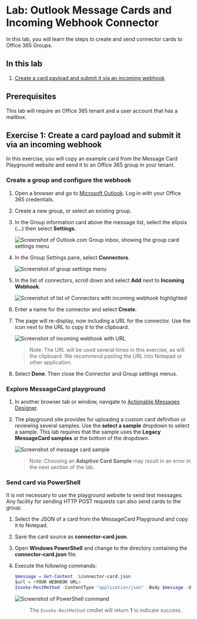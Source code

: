 # Lab: Outlook Message Cards and Incoming Webhook Connector

In this lab, you will learn the steps to create and send connector cards to Office 365 Groups.

## In this lab

1. [Create a card payload and submit it via an incoming webhook](#exercise1)

## Prerequisites

This lab will require an Office 365 tenant and a user account that has a mailbox.

<a name="exercise1"></a>

## Exercise 1: Create a card payload and submit it via an incoming webhook

In this exercise, you will copy an example card from the Message Card Playground website and send it to an Office 365 group in your tenant.

### Create a group and configure the webhook

1. Open a browser and go to [Microsoft Outlook](https://outlook.office.com). Log in with your Office 365 credentials.

1. Create a new group, or select an existing group.

1. In the Group information card above the message list, select the elipsis (**...**) then select **Settings**.

    ![Screenshot of Outlook.com Group inbox, showing the group card settings menu](Images/Exercise1-01.png)

1. In the Group Settings pane, select **Connectors**.

    ![Screenshot of group settings menu](Images/Exercise1-02.png)

1. In the list of connectors, scroll down and select **Add** next to **Incoming Webhook**.

    ![Screenshot of list of Connectors with incoming webhook highlighted](Images/Exercise1-03.png)

1. Enter a name for the connector and select **Create**.

1. The page will re-display, now including a URL for the connector. Use the icon next to the URL to copy it to the clipboard.

    ![Screenshot of incoming webhook with URL](Images/Exercise1-04.png)

    > Note: The URL will be used several times in this exercise, as will the clipboard. We recommend pasting the URL into Notepad or other application.

1. Select **Done**. Then close the Connector and Group settings menus.

### Explore MessageCard playground

1. In another browser tab or window, navigate to [Actionable Messages Designer](https://amdesigner.azurewebsites.net).

1. The playground site provides for uploading a custom card definition or reviewing several samples. Use the **select a sample** dropdown to select a sample. This lab requires that the sample uses the **Legacy MessageCard samples** at the bottom of the dropdown.

    ![Screenshot of message card sample](Images/Exercise1-05.png)

    > Note: Choosing an **Adaptive Card Sample** may result in an error in the next section of the lab.

### Send card via PowerShell

It is not necessary to use the playground website to send test messages. Any facility for sending HTTP POST requests can also send cards to the group.

1. Select the JSON of a card from the MessageCard Playground and copy it to Notepad.
1. Save the card source as **connector-card.json**.
1. Open **Windows PowerShell** and change to the directory containing the **connector-card.json** file.
1. Execute the following commands:

    ```powershell
    $message = Get-Content .\connector-card.json
    $url = <YOUR WEBHOOK URL>
    Invoke-RestMethod -ContentType "application/json" -Body $message -Uri $url -Method Post
    ```

    ![Screenshot of PowerShell command](Images/Exercise1-06.png)

    > The `Invoke-RestMethod` cmdlet will return **1** to indicate success.

